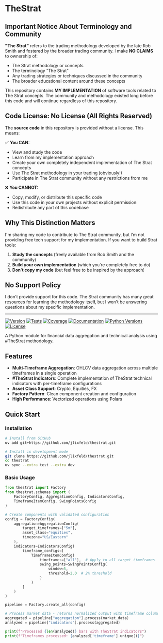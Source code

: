 # TheStrat

## Important Notice About Terminology and Community

**"The Strat"** refers to the trading methodology developed by the late Rob Smith and fostered by the broader trading community. I make **NO CLAIMS** to ownership of:
- The Strat methodology or concepts
- The terminology "The Strat"
- Any trading strategies or techniques discussed in the community
- The broader educational content around these concepts

This repository contains **MY IMPLEMENTATION** of software tools related to The Strat concepts. The community and methodology existed long before this code and will continue regardless of this repository.

## Code License: No License (All Rights Reserved)

The **source code** in this repository is provided without a license. This means:

✅ **You CAN:**
- View and study the code
- Learn from my implementation approach
- Create your own completely independent implementation of The Strat concepts
- Use The Strat methodology in your trading (obviously!)
- Participate in The Strat community without any restrictions from me

❌ **You CANNOT:**
- Copy, modify, or distribute this specific code
- Use this code in your own projects without explicit permission
- Redistribute any part of this codebase

## Why This Distinction Matters

I'm sharing my code to contribute to The Strat community, but I'm not providing free tech support for my implementation. If you want to build Strat tools:

1. **Study the concepts** (freely available from Rob Smith and the community)
2. **Build your own implementation** (which you're completely free to do)
3. **Don't copy my code** (but feel free to be inspired by the approach)

## No Support Policy

I don't provide support for this code. The Strat community has many great resources for learning the methodology itself, but I won't be answering questions about my specific implementation.

---

[![Version](https://img.shields.io/badge/dynamic/toml?url=https://raw.githubusercontent.com/jlixfeld/thestrat/main/pyproject.toml&query=project.version&label=version&color=green)](https://github.com/jlixfeld/thestrat/releases)
[![Tests](https://github.com/jlixfeld/thestrat/actions/workflows/tests.yml/badge.svg)](https://github.com/jlixfeld/thestrat/actions/workflows/tests.yml)
[![Coverage](https://img.shields.io/endpoint?url=https://gist.githubusercontent.com/jlixfeld/c383059dafef5a6c070532174f3f0ba8/raw/coverage.json)](https://github.com/jlixfeld/thestrat/actions/workflows/coverage.yml)
[![Documentation](https://github.com/jlixfeld/thestrat/actions/workflows/docs.yml/badge.svg)](https://jlixfeld.github.io/thestrat/)
[![Python Versions](https://img.shields.io/badge/python-3.11%20%7C%203.12-blue)](https://github.com/jlixfeld/thestrat)
[![License](https://img.shields.io/badge/license-Private-red)](https://github.com/jlixfeld/thestrat)

A Python module for financial data aggregation and technical analysis using #TheStrat methodology.

## Features

- **Multi-Timeframe Aggregation**: OHLCV data aggregation across multiple timeframes in a single operation
- **#TheStrat Indicators**: Complete implementation of TheStrat technical indicators with per-timeframe configurations
- **Asset Class Support**: Crypto, Equities, FX
- **Factory Pattern**: Clean component creation and configuration
- **High Performance**: Vectorized operations using Polars

## Quick Start

### Installation

```bash
# Install from GitHub
uv add git+https://github.com/jlixfeld/thestrat.git

# Install in development mode
git clone https://github.com/jlixfeld/thestrat.git
cd thestrat
uv sync --extra test --extra dev
```

### Basic Usage

```python
from thestrat import Factory
from thestrat.schemas import (
    FactoryConfig, AggregationConfig, IndicatorsConfig,
    TimeframeItemConfig, SwingPointsConfig
)

# Create components with validated configuration
config = FactoryConfig(
    aggregation=AggregationConfig(
        target_timeframes=["5m"],
        asset_class="equities",
        timezone="US/Eastern"
    ),
    indicators=IndicatorsConfig(
        timeframe_configs=[
            TimeframeItemConfig(
                timeframes=["all"],  # Apply to all target timeframes
                swing_points=SwingPointsConfig(
                    window=5,
                    threshold=2.0  # 2% threshold
                )
            )
        ]
    )
)

pipeline = Factory.create_all(config)

# Process market data - returns normalized output with timeframe column
aggregated = pipeline["aggregation"].process(market_data)
analyzed = pipeline["indicators"].process(aggregated)

print(f"Processed {len(analyzed)} bars with TheStrat indicators")
print(f"Timeframes processed: {analyzed['timeframe'].unique()}")
```
